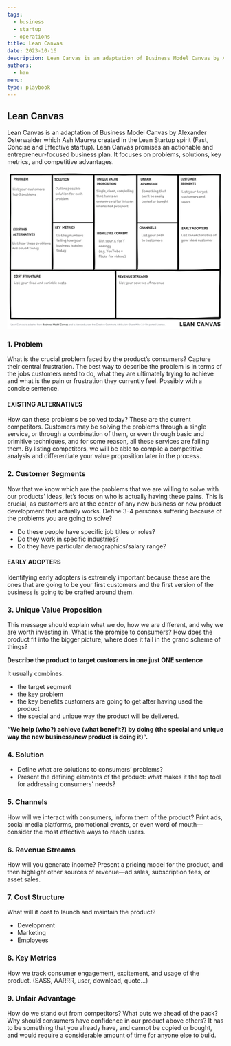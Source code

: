 ```yaml
---
tags:
  - business
  - startup
  - operations
title: Lean Canvas
date: 2023-10-16
description: Lean Canvas is an adaptation of Business Model Canvas by Alexander Osterwalder which Ash Maurya created in the Lean Startup spirit (Fast, Concise and Effective startup). Lean Canvas promises an actionable and entrepreneur-focused business plan. It focuses on problems, solutions, key metrics, and competitive advantages.
authors: 
  - han
menu:
type: playbook
---
```


## Lean Canvas
Lean Canvas is an adaptation of Business Model Canvas by Alexander Osterwalder which Ash Maurya created in the Lean Startup spirit (Fast, Concise and Effective startup). Lean Canvas promises an actionable and entrepreneur-focused business plan. It focuses on problems, solutions, key metrics, and competitive advantages.

![leancanvas](assets/lean-canvas_leancanvas.webp)

### 1. Problem
What is the crucial problem faced by the product’s consumers? Capture their central frustration. The best way to describe the problem is in terms of the jobs customers need to do, what they are ultimately trying to achieve and what is the pain or frustration they currently feel. Possibly with a concise sentence.

#### EXISTING ALTERNATIVES
How can these problems be solved today? These are the current competitors. Customers may be solving the problems through a single service, or through a combination of them, or even through basic and primitive techniques, and for some reason, all these services are failing them. By listing competitors, we will be able to compile a competitive analysis and differentiate your value proposition later in the process.

### 2. Customer Segments
Now that we know which are the problems that we are willing to solve with our products’ ideas, let’s focus on who is actually having these pains. This is crucial, as customers are at the center of any new business or new product development that actually works.
Define 3-4 personas suffering because of the problems you are going to solve?

* Do these people have specific job titles or roles?
* Do they work in specific industries?
* Do they have particular demographics/salary range?

#### EARLY ADOPTERS
Identifying early adopters is extremely important because these are the ones that are going to be your first customers and the first version of the business is going to be crafted around them.

### 3. Unique Value Proposition
This message should explain what we do, how we are different, and why we are worth investing in. What is the promise to consumers?
How does the product fit into the bigger picture; where does it fall in the grand scheme of things?

**Describe the product to target customers in one just ONE sentence**

It usually combines:
* the target segment
* the key problem
* the key benefits customers are going to get after having used the product
* the special and unique way the product will be delivered.

**“We help (who?) achieve (what benefit?) by doing (the special and unique way the new business/new product is doing it)”.**

### 4. Solution
* Define what are solutions to consumers’ problems?
* Present the defining elements of the product: what makes it the top tool for addressing consumers’ needs?

### 5. Channels
How will we interact with consumers, inform them of the product? Print ads, social media platforms, promotional events, or even word of mouth—consider the most effective ways to reach users.

### 6. Revenue Streams
How will you generate income? Present a pricing model for the product, and then highlight other sources of revenue—ad sales, subscription fees, or asset sales.

### 7. Cost Structure
What will it cost to launch and maintain the product?

* Development
* Marketing
* Employees

### 8. Key Metrics
How we track consumer engagement, excitement, and usage of the product. (SASS, AARRR, user, download, quote…)

### 9. Unfair Advantage
How do we stand out from competitors? What puts we ahead of the pack? Why should consumers have confidence in our product above others?
It has to be something that you already have, and cannot be copied or bought, and would require a considerable amount of time for anyone else to build.
